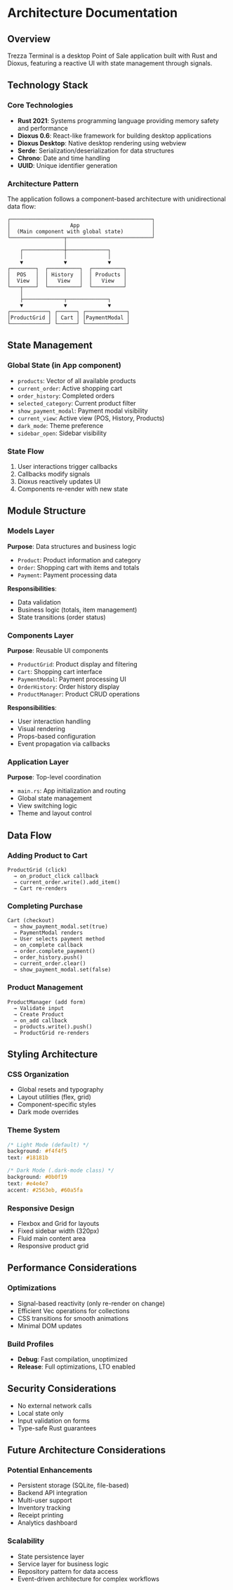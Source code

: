 # Architecture Documentation

## Overview

Trezza Terminal is a desktop Point of Sale application built with Rust and Dioxus, featuring a reactive UI with state management through signals.

## Technology Stack

### Core Technologies
- **Rust 2021**: Systems programming language providing memory safety and performance
- **Dioxus 0.6**: React-like framework for building desktop applications
- **Dioxus Desktop**: Native desktop rendering using webview
- **Serde**: Serialization/deserialization for data structures
- **Chrono**: Date and time handling
- **UUID**: Unique identifier generation

### Architecture Pattern

The application follows a component-based architecture with unidirectional data flow:

```
┌─────────────────────────────────────────────┐
│                   App                       │
│  (Main component with global state)         │
└─────────────────┬───────────────────────────┘
                  │
    ┌─────────────┼─────────────┐
    │             │             │
    ▼             ▼             ▼
┌────────┐  ┌──────────┐  ┌──────────┐
│  POS   │  │ History  │  │ Products │
│  View  │  │   View   │  │   View   │
└───┬────┘  └──────────┘  └──────────┘
    │
    ├─────────────┬─────────────┐
    ▼             ▼             ▼
┌────────────┐ ┌──────┐ ┌─────────────┐
│ProductGrid │ │ Cart │ │PaymentModal │
└────────────┘ └──────┘ └─────────────┘
```

## State Management

### Global State (in App component)
- `products`: Vector of all available products
- `current_order`: Active shopping cart
- `order_history`: Completed orders
- `selected_category`: Current product filter
- `show_payment_modal`: Payment modal visibility
- `current_view`: Active view (POS, History, Products)
- `dark_mode`: Theme preference
- `sidebar_open`: Sidebar visibility

### State Flow
1. User interactions trigger callbacks
2. Callbacks modify signals
3. Dioxus reactively updates UI
4. Components re-render with new state

## Module Structure

### Models Layer
**Purpose**: Data structures and business logic

- `Product`: Product information and category
- `Order`: Shopping cart with items and totals
- `Payment`: Payment processing data

**Responsibilities**:
- Data validation
- Business logic (totals, item management)
- State transitions (order status)

### Components Layer
**Purpose**: Reusable UI components

- `ProductGrid`: Product display and filtering
- `Cart`: Shopping cart interface
- `PaymentModal`: Payment processing UI
- `OrderHistory`: Order history display
- `ProductManager`: Product CRUD operations

**Responsibilities**:
- User interaction handling
- Visual rendering
- Props-based configuration
- Event propagation via callbacks

### Application Layer
**Purpose**: Top-level coordination

- `main.rs`: App initialization and routing
- Global state management
- View switching logic
- Theme and layout control

## Data Flow

### Adding Product to Cart
```
ProductGrid (click)
  → on_product_click callback
  → current_order.write().add_item()
  → Cart re-renders
```

### Completing Purchase
```
Cart (checkout)
  → show_payment_modal.set(true)
  → PaymentModal renders
  → User selects payment method
  → on_complete callback
  → order.complete_payment()
  → order_history.push()
  → current_order.clear()
  → show_payment_modal.set(false)
```

### Product Management
```
ProductManager (add form)
  → Validate input
  → Create Product
  → on_add callback
  → products.write().push()
  → ProductGrid re-renders
```

## Styling Architecture

### CSS Organization
- Global resets and typography
- Layout utilities (flex, grid)
- Component-specific styles
- Dark mode overrides

### Theme System
```css
/* Light Mode (default) */
background: #f4f4f5
text: #18181b

/* Dark Mode (.dark-mode class) */
background: #0b0f19
text: #e4e4e7
accent: #2563eb, #60a5fa
```

### Responsive Design
- Flexbox and Grid for layouts
- Fixed sidebar width (320px)
- Fluid main content area
- Responsive product grid

## Performance Considerations

### Optimizations
- Signal-based reactivity (only re-render on change)
- Efficient Vec operations for collections
- CSS transitions for smooth animations
- Minimal DOM updates

### Build Profiles
- **Debug**: Fast compilation, unoptimized
- **Release**: Full optimizations, LTO enabled

## Security Considerations

- No external network calls
- Local state only
- Input validation on forms
- Type-safe Rust guarantees

## Future Architecture Considerations

### Potential Enhancements
- Persistent storage (SQLite, file-based)
- Backend API integration
- Multi-user support
- Inventory tracking
- Receipt printing
- Analytics dashboard

### Scalability
- State persistence layer
- Service layer for business logic
- Repository pattern for data access
- Event-driven architecture for complex workflows
